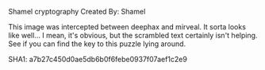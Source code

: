 Shamel cryptography
Created By: Shamel

This image was intercepted between deephax and mirveal. It sorta looks like well… I mean, it's obvious, but the scrambled text certainly isn't helping. See if you can find the key to this puzzle lying around.

SHA1: a7b27c450d0ae5db6b0f6febe0937f07aef1c2e9

